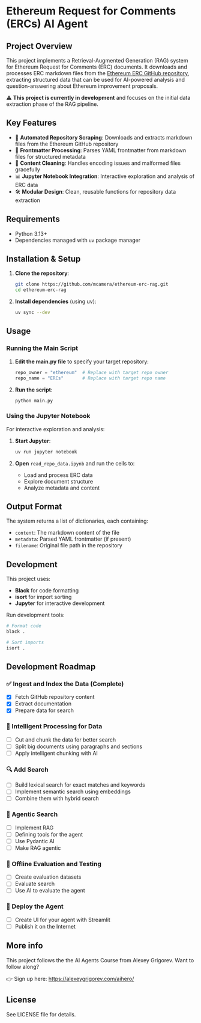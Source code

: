 # Ethereum Request for Comments (ERCs) AI Agent

## Project Overview

This project implements a Retrieval-Augmented Generation (RAG) system for Ethereum Request for Comments (ERC) documents. It downloads and processes ERC markdown files from the [Ethereum ERC GitHub repository](https://github.com/ethereum/ERCs), extracting structured data that can be used for AI-powered analysis and question-answering about Ethereum improvement proposals.

⚠️ **This project is currently in development** and focuses on the initial data extraction phase of the RAG pipeline.

## Key Features

- 🔄 **Automated Repository Scraping**: Downloads and extracts markdown files from the Ethereum GitHub repository
- 📄 **Frontmatter Processing**: Parses YAML frontmatter from markdown files for structured metadata
- 🧹 **Content Cleaning**: Handles encoding issues and malformed files gracefully
- 📊 **Jupyter Notebook Integration**: Interactive exploration and analysis of ERC data
- 🛠️ **Modular Design**: Clean, reusable functions for repository data extraction

## Requirements

- Python 3.13+
- Dependencies managed with `uv` package manager

## Installation & Setup

1. **Clone the repository**:
   ```bash
   git clone https://github.com/mcamera/ethereum-erc-rag.git
   cd ethereum-erc-rag
   ```

2. **Install dependencies** (using uv):
   ```bash
   uv sync --dev
   ```

## Usage

### Running the Main Script

1. **Edit the main.py file** to specify your target repository:
   ```python
   repo_owner = "ethereum"  # Replace with target repo owner
   repo_name = "ERCs"       # Replace with target repo name
   ```

2. **Run the script**:
   ```bash
   python main.py
   ```

### Using the Jupyter Notebook

For interactive exploration and analysis:

1. **Start Jupyter**:
   ```bash
   uv run jupyter notebook
   ```

2. **Open** `read_repo_data.ipynb` and run the cells to:
   - Load and process ERC data
   - Explore document structure
   - Analyze metadata and content

## Output Format

The system returns a list of dictionaries, each containing:
- `content`: The markdown content of the file
- `metadata`: Parsed YAML frontmatter (if present)
- `filename`: Original file path in the repository

## Development

This project uses:
- **Black** for code formatting
- **isort** for import sorting
- **Jupyter** for interactive development

Run development tools:
```bash
# Format code
black .

# Sort imports
isort .
```

## Development Roadmap

### ✅ Ingest and Index the Data (Complete)
- [x] Fetch GitHub repository content
- [x] Extract documentation
- [x] Prepare data for search

### 🧠 Intelligent Processing for Data
- [ ] Cut and chunk the data for better search
- [ ] Split big documents using paragraphs and sections
- [ ] Apply intelligent chunking with AI

### 🔍 Add Search
- [ ] Build lexical search for exact matches and keywords
- [ ] Implement semantic search using embeddings
- [ ] Combine them with hybrid search

### 🤖 Agentic Search
- [ ] Implement RAG
- [ ] Defining tools for the agent
- [ ] Use Pydantic AI
- [ ] Make RAG agentic

### 🧪 Offline Evaluation and Testing
- [ ] Create evaluation datasets
- [ ] Evaluate search
- [ ] Use AI to evaluate the agent

### 🚀 Deploy the Agent
- [ ] Create UI for your agent with Streamlit
- [ ] Publish it on the Internet

## More info

This project follows the the AI Agents Course from Alexey Grigorev. Want to follow along?

👉 Sign up here: https://alexeygrigorev.com/aihero/

## License

See LICENSE file for details.
